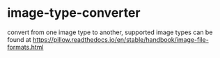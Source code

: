 # image-type-converter
convert from one image type to another, supported image types can be found at 
https://pillow.readthedocs.io/en/stable/handbook/image-file-formats.html
